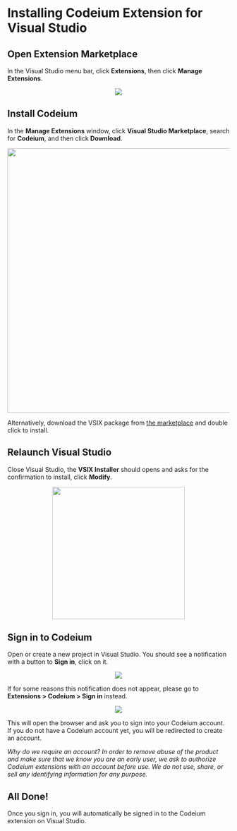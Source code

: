 # Installing Codeium Extension for Visual Studio

## Open Extension Marketplace
In the Visual Studio menu bar, click **Extensions**, then click **Manage Extensions**.
<p align="center">
  <image src="images/installation_1.png"/>
</p>

## Install Codeium
In the **Manage Extensions** window, click **Visual Studio Marketplace**, search for **Codeium**, and then click **Download**.

<p align="center">
  <image src="images/installation_2.png" width="600"/>
</p>

Alternatively, download the VSIX package from [the marketplace](https://marketplace.visualstudio.com/items?itemName=Codeium.CodeiumVS) and double click to install.

## Relaunch Visual Studio
Close Visual Studio, the **VSIX Installer** should opens and asks for the confirmation to install, click **Modify**.

<p align="center">
  <image src="images/installation_3.png" width="300"/>
</p>

## Sign in to Codeium
Open or create a new project in Visual Studio. You should see a notification with a button to **Sign in**, click on it.

<p align="center">
  <image src="images/installation_4.png"/>
</p>

If for some reasons this notification does not appear, please go to **Extensions > Codeium > Sign in** instead.

<p align="center">
  <image src="images/installation_5.png"/>
</p>

This will open the browser and ask you to sign into your Codeium account. If you do not have a Codeium account yet, you will be redirected to create an account.

*Why do we require an account? In order to remove abuse of the product and make sure that we know you are an early user, we ask to authorize Codeium extensions with an account before use. We do not use, share, or sell any identifying information for any purpose.*

## All Done!
Once you sign in, you will automatically be signed in to the Codeium extension on Visual Studio.
